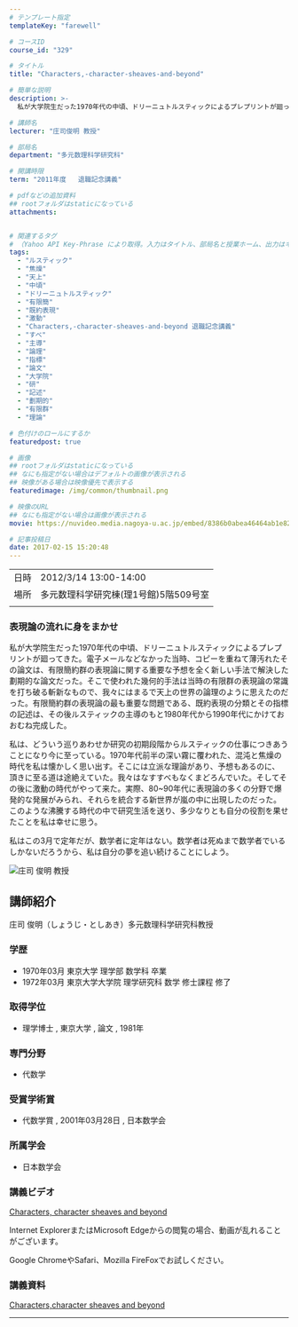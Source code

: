 ```yaml
---
# テンプレート指定
templateKey: "farewell"

# コースID
course_id: "329"

# タイトル
title: "Characters,-character-sheaves-and-beyond"

# 簡単な説明
description: >-
  私が大学院生だった1970年代の中頃、ドリーニュトルスティックによるプレプリントが廻ってきた。電子メールなどなかった当時、コピーを重ねて薄汚れたその論文は、有限簡約群の表現論に関する重要な予想を全く新しい手法で解決した劃期的な論文だった。そこで使われた幾何的手法は当時の有限群の表現論の常識を打ち破る斬新なもので、我々にはまるで天上の世界の論理のように思えたのだった。有限簡約群の表現論の最も重要 ....

# 講師名
lecturer: "庄司俊明 教授"

# 部局名
department: "多元数理科学研究科"

# 開講時限
term: "2011年度	退職記念講義"

# pdfなどの追加資料
## rootフォルダはstaticになっている
attachments:


# 関連するタグ
# （Yahoo API Key-Phrase により取得。入力はタイトル、部局名と授業ホーム、出力はキーフレーズ（tags））
tags:
  - "ルスティック"
  - "焦燥"
  - "天上"
  - "中頃"
  - "ドリーニュトルスティック"
  - "有限簡"
  - "既約表現"
  - "激動"
  - "Characters,-character-sheaves-and-beyond 退職記念講義"
  - "すべ"
  - "主導"
  - "論理"
  - "指標"
  - "論文"
  - "大学院"
  - "研"
  - "記述"
  - "劃期的"
  - "有限群"
  - "理論"

# 色付けのロールにするか
featuredpost: true

# 画像
## rootフォルダはstaticになっている
## なにも指定がない場合はデフォルトの画像が表示される
## 映像がある場合は映像優先で表示する
featuredimage: /img/common/thumbnail.png

# 映像のURL
## なにも指定がない場合は画像が表示される
movie: https://nuvideo.media.nagoya-u.ac.jp/embed/8386b0abea46464ab1e82310ff770e0e01877c28

# 記事投稿日
date: 2017-02-15 15:20:48
---
```


|   |   |
|---|---|
| 日時 | 2012/3/14  13:00-14:00 |
| 場所 | 多元数理科学研究棟(理1号館)5階509号室 |
|   |   |


### 表現論の流れに身をまかせ

私が大学院生だった1970年代の中頃、ドリーニュトルスティックによるプレプリントが廻ってきた。電子メールなどなかった当時、コピーを重ねて薄汚れたその論文は、有限簡約群の表現論に関する重要な予想を全く新しい手法で解決した劃期的な論文だった。そこで使われた幾何的手法は当時の有限群の表現論の常識を打ち破る斬新なもので、我々にはまるで天上の世界の論理のように思えたのだった。有限簡約群の表現論の最も重要な問題である、既約表現の分類とその指標の記述は、その後ルスティックの主導のもと1980年代から1990年代にかけておおむね完成した。

私は、どういう巡りあわせか研究の初期段階からルスティックの仕事につきあうことになり今に至っている。1970年代前半の深い霧に覆われた、混沌と焦燥の時代を私は懐かしく思い出す。そこには立派な理論があり、予想もあるのに、 頂きに至る道は途絶えていた。我々はなすすべもなくまどろんでいた。そしてその後に激動の時代がやって来た。実際、80~90年代に表現論の多くの分野で爆発的な発展がみられ、それらを統合する新世界が嵐の中に出現したのだった。このような沸騰する時代の中で研究生活を送り、多少なりとも自分の役割を果せたことを私は幸せに思う。

私はこの3月で定年だが、数学者に定年はない。数学者は死ぬまで数学者でいるしかないだろうから、私は自分の夢を追い続けることにしよう。


![庄司 俊明 教授](https://ocw.nagoya-u.jp/files/329/s_shoji.png) 

## 講師紹介

庄司 俊明（しょうじ・としあき）多元数理科学研究科教授

### 学歴

* 1970年03月 東京大学 理学部 数学科 卒業
* 1972年03月 東京大学大学院 理学研究科 数学 修士課程 修了

### 取得学位

* 理学博士 , 東京大学 , 論文 , 1981年

### 専門分野

* 代数学

### 受賞学術賞

* 代数学賞 , 2001年03月28日 , 日本数学会

### 所属学会

* 日本数学会


### 講義ビデオ

<a href="https://nuvideo.media.nagoya-u.ac.jp/embed/8386b0abea46464ab1e82310ff770e0e01877c28" target="blank">Characters, character sheaves and beyond</a>


Internet ExplorerまたはMicrosoft Edgeからの閲覧の場合、動画が乱れることがございます。

Google ChromeやSafari、Mozilla FireFoxでお試しください。

### 講義資料

[Characters,character sheaves and beyond](https://ocw.nagoya-u.jp/files/329/lshoji.pdf) 


-----